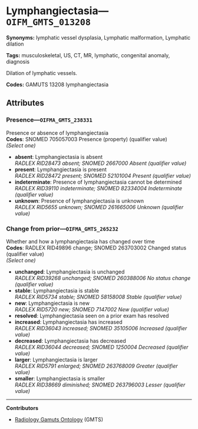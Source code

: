 # Lymphangiectasia—`OIFM_GMTS_013208`

**Synonyms:** lymphatic vessel dysplasia, Lymphatic malformation, Lymphatic dilation

**Tags:** musculoskeletal, US, CT, MR, lymphatic, congenital anomaly, diagnosis

Dilation of lymphatic vessels.

**Codes:** GAMUTS 13208 lymphangiectasia

## Attributes

### Presence—`OIFMA_GMTS_238331`

Presence or absence of lymphangiectasia  
**Codes**: SNOMED 705057003 Presence (property) (qualifier value)  
*(Select one)*

- **absent**: Lymphangiectasia is absent  
_RADLEX RID28473 absent; SNOMED 2667000 Absent (qualifier value)_
- **present**: Lymphangiectasia is present  
_RADLEX RID28472 present; SNOMED 52101004 Present (qualifier value)_
- **indeterminate**: Presence of lymphangiectasia cannot be determined  
_RADLEX RID39110 indeterminate; SNOMED 82334004 Indeterminate (qualifier value)_
- **unknown**: Presence of lymphangiectasia is unknown  
_RADLEX RID5655 unknown; SNOMED 261665006 Unknown (qualifier value)_

### Change from prior—`OIFMA_GMTS_265232`

Whether and how a lymphangiectasia has changed over time  
**Codes**: RADLEX RID49896 change; SNOMED 263703002 Changed status (qualifier value)  
*(Select one)*

- **unchanged**: Lymphangiectasia is unchanged  
_RADLEX RID39268 unchanged; SNOMED 260388006 No status change (qualifier value)_
- **stable**: Lymphangiectasia is stable  
_RADLEX RID5734 stable; SNOMED 58158008 Stable (qualifier value)_
- **new**: Lymphangiectasia is new  
_RADLEX RID5720 new; SNOMED 7147002 New (qualifier value)_
- **resolved**: Lymphangiectasia seen on a prior exam has resolved  
- **increased**: Lymphangiectasia has increased  
_RADLEX RID36043 increased; SNOMED 35105006 Increased (qualifier value)_
- **decreased**: Lymphangiectasia has decreased  
_RADLEX RID36044 decreased; SNOMED 1250004 Decreased (qualifier value)_
- **larger**: Lymphangiectasia is larger  
_RADLEX RID5791 enlarged; SNOMED 263768009 Greater (qualifier value)_
- **smaller**: Lymphangiectasia is smaller  
_RADLEX RID38669 diminished; SNOMED 263796003 Lesser (qualifier value)_

---

**Contributors**

- [Radiology Gamuts Ontology](https://gamuts.net/) (GMTS)